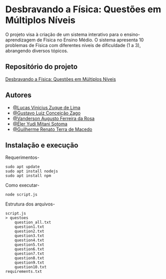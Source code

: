 # Desbravando a Física: Questões em Múltiplos Níveis

O projeto visa à criação de um sistema interativo para o ensino-aprendizagem de Física no Ensino Médio. O sistema apresenta 10 problemas de Física com diferentes níveis de dificuldade (1 a 3), abrangendo diversos tópicos.


## Repositório do projeto

[Desbravando a Física: Questões em Múltiplos Níveis](https://github.com/vandharlok/Certificadora)


## Autores

- [@Lucas Vinicius Zuque de Lima](https://www.github.com/Zuqueee)
- [@Gustavo Luiz Conceição Zago](https://www.github.com/ZagoXD)
- [@Vanderson Augusto Ferreira da Rosa](https://www.github.com/vandharlok)
- [@Éler Yudi Mitani Sotoma](https://www.github.com/ElerYudi)
- [@Guilherme Renato Terra de Macedo](https://www.github.com/GuilhermeRenato10)


## Instalação e execução

Requerimentos- 

    sudo apt update
    sudo apt install nodejs
    sudo apt install npm

Como executar- 

    node script.js

Estrutura dos arquivos- 

    script.js
    > questoes
        question_all.txt
        question1.txt
        question2.txt
        question3.txt
        question4.txt
        question5.txt
        question6.txt
        question7.txt
        question8.txt
        question9.txt
        question10.txt
    requirements.txt

